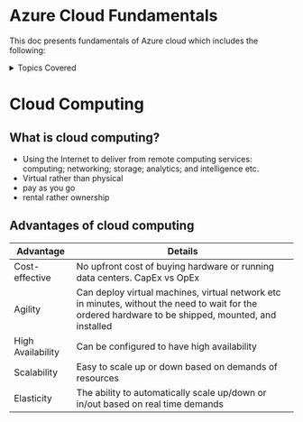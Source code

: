 # Azure Cloud Fundamentals

This doc presents fundamentals of Azure cloud which includes the following:

<details><summary>Topics Covered</summary><p>
<pre>
1. Concepts of cloud computing and its features and advantages
2. Core Azure services
3. Azure management tools and core solutions
4. Azure security: general and network
5. Identity, privacy, governance and compliance
6. Cost management and SLA
</pre>
</p></details>




# Cloud Computing

## What is cloud computing?

- Using the Internet to deliver from remote computing services: computing; networking; storage; analytics; and intelligence etc.
- Virtual rather than physical
- pay as you go
- rental rather ownership

## Advantages of cloud computing

| Advantage  | Details |
|---|---|
|Cost-effective | No upfront cost of buying hardware or running data centers. CapEx vs OpEx |
|Agility | Can deploy virtual machines, virtual network etc in minutes, without the need to wait for the ordered hardware to be shipped, mounted, and installed |
|High Availability | Can be configured to have high availability |
|Scalability | Easy to scale up or down based on demands of resources |
|Elasticity | The ability to automatically scale up/down or in/out based on real time demands |

